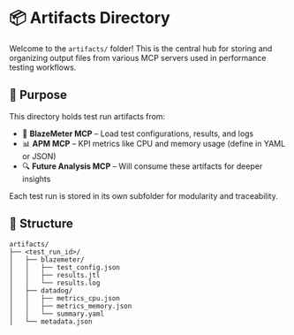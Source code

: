 # 📦 Artifacts Directory

Welcome to the `artifacts/` folder! This is the central hub for storing and organizing output files from various MCP servers used in performance testing workflows.

## 🧠 Purpose

This directory holds test run artifacts from:
- 🧪 **BlazeMeter MCP** – Load test configurations, results, and logs
- 📊 **APM MCP** – KPI metrics like CPU and memory usage (define in YAML or JSON)
- 🔍 **Future Analysis MCP** – Will consume these artifacts for deeper insights

Each test run is stored in its own subfolder for modularity and traceability.

## 📁 Structure

```plaintext
artifacts/
├── <test_run_id>/
│   ├── blazemeter/
│   │   ├── test_config.json
│   │   ├── results.jtl
│   │   └── results.log
│   ├── datadog/
│   │   ├── metrics_cpu.json
│   │   ├── metrics_memory.json
│   │   └── summary.yaml
│   └── metadata.json
